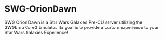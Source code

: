 # SWG-OrionDawn
SWG Orion Dawn is a Star Wars Galaxies Pre-CU server utilizing the SWGEmu Core3 Emulator. Its goal is to provide a custom experience to your Star Wars Galaxies Experience!
